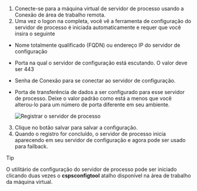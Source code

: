 1. Conecte-se para a máquina virtual de servidor de processo usando a Conexão de área de trabalho remota.
2. Uma vez o logon na completa, você vê a ferramenta de configuração do servidor de processo é iniciada automaticamente e requer que você insira o seguinte
  * Nome totalmente qualificado (FQDN) ou endereço IP do servidor de configuração
  * Porta na qual o servidor de configuração está escutando. O valor deve ser 443
  * Senha de Conexão para se conectar ao servidor de configuração.
  * Porta de transferência de dados a ser configurado para esse servidor de processo. Deixe o valor padrão como está a menos que você alterou-lo para um número de porta diferente em seu ambiente.

    ![Registrar o servidor de processo](./media/site-recovery-vmware-register-process-server/register-ps.png)
3. Clique no botão salvar para salvar a configuração.
4. Quando o registro for concluído, o servidor de processo inicia aparecendo em seu servidor de configuração e agora pode ser usado para failback.

> [!TIP]
> O utilitário de configuração do servidor de processo pode ser iniciado clicando duas vezes o **cspsconfigtool** atalho disponível na área de trabalho da máquina virtual.


<!--HONumber=Feb17_HO1-->


